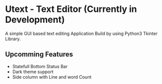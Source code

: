 # Utext - Text Editor (Currently in Development)
A simple GUI based text editing Application
Build by using Python3 Tkinter Library.

## Upcomming Features 
- Statefull Bottom Status Bar
- Dark theme support
- Side column with Line and word Count
